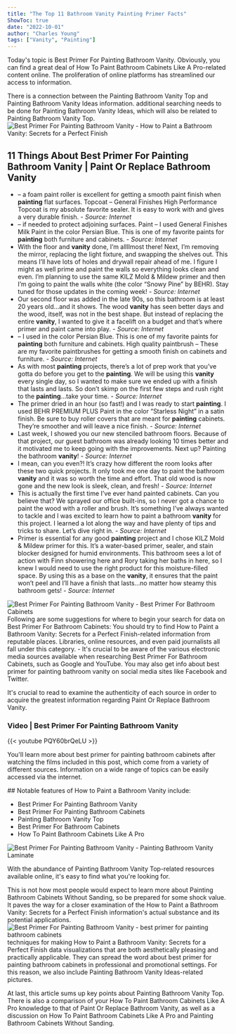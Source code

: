 ```yaml
---
title: "The Top 11 Bathroom Vanity Painting Primer Facts"
ShowToc: true 
date: "2022-10-01"
author: "Charles Young" 
tags: ["Vanity", "Painting"]
---
```


	
Today's topic is Best Primer For Painting Bathroom Vanity. Obviously, you can find a great deal of How To Paint Bathroom Cabinets Like A Pro-related content online. The proliferation of online platforms has streamlined our access to information.

There is a connection between the Painting Bathroom Vanity Top and Painting Bathroom Vanity Ideas information. additional searching needs to be done for Painting Bathroom Vanity Ideas, which will also be related to Painting Bathroom Vanity Top.
<img loading="lazy" src="https://i.pinimg.com/originals/2c/37/5d/2c375d3106854f8fbf04bf83f7f70f2c.jpg" onerror="this.onerror=null;this.src='https://blogger.googleusercontent.com/img/a/AVvXsEhe7F7TRXHtjiKvHb5vS7DmnxvpHiDyoYyYvm1nHB3Qp2_w3BnM6A2eq4v7FYxCC9bfZt3a9vIMtAYEKUiaDQbHMg-ViyGmRIj39MLp0bGFfgfYw1Dc9q_H-T0wiTm3l0Uq42dETrN9eC8aGJ9_IORZsxST1AcLR7np1koOfcc7tnHa4S8Mwz_xD9d0=s16000';" alt="Best Primer For Painting Bathroom Vanity - How to Paint a Bathroom Vanity: Secrets for a Perfect Finish" >

## 11 Things About Best Primer For Painting Bathroom Vanity | Paint Or Replace Bathroom Vanity
-   – a foam paint roller is excellent for getting a smooth paint finish when **painting** flat surfaces. Topcoat – General Finishes High Performance Topcoat is my absolute favorite sealer. It is easy to work with and gives a very durable finish. - <cite>Source: Internet</cite>
-   – if needed to protect adjoining surfaces. Paint – I used General Finishes Milk Paint in the color Persian Blue. This is one of my favorite paints for **painting** both furniture and cabinets. - <cite>Source: Internet</cite>
-   With the floor and **vanity** done, I’m allllmost there! Next, I’m removing the mirror, replacing the light fixture, and swapping the shelves out. This means I’ll have lots of holes and drywall repair ahead of me. I figure I might as well prime and paint the walls so everything looks clean and even. I’m planning to use the same KILZ Mold & Mildew primer and then I’m going to paint the walls white (the color “Snowy Pine” by BEHR). Stay tuned for those updates in the coming week! - <cite>Source: Internet</cite>
-   Our second floor was added in the late 90s, so this bathroom is at least 20 years old…and it shows. The wood **vanity** has seen better days and the wood, itself, was not in the best shape. But instead of replacing the entire **vanity**, I wanted to give it a facelift on a budget and that’s where primer and paint came into play. - <cite>Source: Internet</cite>
-   – I used in the color Persian Blue. This is one of my favorite paints for **painting** both furniture and cabinets. High quality paintbrush – These are my favorite paintbrushes for getting a smooth finish on cabinets and furniture. - <cite>Source: Internet</cite>
-   As with most **painting** projects, there’s a lot of prep work that you’ve gotta do before you get to the **painting**. We will be using this **vanity** every single day, so I wanted to make sure we ended up with a finish that lasts and lasts. So don’t skimp on the first few steps and rush right to the **painting**…take your time. - <cite>Source: Internet</cite>
-   The primer dried in an hour (so fast!) and I was ready to start **painting**. I used BEHR PREMIUM PLUS Paint in the color “Starless Night” in a satin finish. Be sure to buy roller covers that are meant for **painting** cabinets. They’re smoother and will leave a nice finish. - <cite>Source: Internet</cite>
-   Last week, I showed you our new stenciled bathroom floors. Because of that project, our guest bathroom was already looking 10 times better and it motivated me to keep going with the improvements. Next up? Painting the bathroom **vanity**! - <cite>Source: Internet</cite>
-   I mean, can you even?! It’s crazy how different the room looks after these two quick projects. It only took me one day to paint the bathroom **vanity** and it was so worth the time and effort. That old wood is now gone and the new look is sleek, clean, and fresh! - <cite>Source: Internet</cite>
-   This is actually the first time I’ve ever hand painted cabinets. Can you believe that? We sprayed our office built-ins, so I never got a chance to paint the wood with a roller and brush. It’s something I’ve always wanted to tackle and I was excited to learn how to paint a bathroom **vanity** for this project. I learned a lot along the way and have plenty of tips and tricks to share. Let’s dive right in. - <cite>Source: Internet</cite>
-   Primer is essential for any good **painting** project and I chose KILZ Mold & Mildew primer for this. It’s a water-based primer, sealer, and stain blocker designed for humid environments. This bathroom sees a lot of action with Finn showering here and Rory taking her baths in here, so I knew I would need to use the right product for this moisture-filled space. By using this as a base on the **vanity**, it ensures that the paint won’t peel and I’ll have a finish that lasts…no matter how steamy this bathroom gets! - <cite>Source: Internet</cite>


<img loading="lazy" src="https://i.pinimg.com/736x/d0/a6/f5/d0a6f50c7f043a7345cbdd4da6acb4fc.jpg" onerror="this.onerror=null;this.src='https://blogger.googleusercontent.com/img/a/AVvXsEhe7F7TRXHtjiKvHb5vS7DmnxvpHiDyoYyYvm1nHB3Qp2_w3BnM6A2eq4v7FYxCC9bfZt3a9vIMtAYEKUiaDQbHMg-ViyGmRIj39MLp0bGFfgfYw1Dc9q_H-T0wiTm3l0Uq42dETrN9eC8aGJ9_IORZsxST1AcLR7np1koOfcc7tnHa4S8Mwz_xD9d0=s16000';" alt="Best Primer For Painting Bathroom Vanity - Best Primer For Bathroom Cabinets" >
Following are some suggestions for where to begin your search for data on Best Primer For Bathroom Cabinets:
You should try to find How to Paint a Bathroom Vanity: Secrets for a Perfect Finish-related information from reputable places. Libraries, online resources, and even paid journalists all fall under this category.
- It's crucial to be aware of the various electronic media sources available when researching Best Primer For Bathroom Cabinets, such as Google and YouTube. You may also get info about best primer for painting bathroom vanity on social media sites like Facebook and Twitter.

It's crucial to read to examine the authenticity of each source in order to acquire the greatest information regarding Paint Or Replace Bathroom Vanity.

### Video | Best Primer For Painting Bathroom Vanity
{{< youtube PQY60brQeLU >}} 

You'll learn more about best primer for painting bathroom cabinets after watching the films included in this post, which come from a variety of different sources. Information on a wide range of topics can be easily accessed via the internet.
<script async="async" data-cfasync="false" src="//normallydemandedalter.com/fe63df3c5408708b15d8dc3d9b206b31/invoke.js"></script>
<div id="container-fe63df3c5408708b15d8dc3d9b206b31"></div>
## Notable features of How to Paint a Bathroom Vanity include:

- Best Primer For Painting Bathroom Vanity
- Best Primer For Painting Bathroom Cabinets
- Painting Bathroom Vanity Top
- Best Primer For Bathroom Cabinets
- How To Paint Bathroom Cabinets Like A Pro

 <img loading="lazy" src="https://i.pinimg.com/originals/53/43/ed/5343ed0d7bb088382e796915f536a96d.jpg" onerror="this.onerror=null;this.src='https://blogger.googleusercontent.com/img/a/AVvXsEhe7F7TRXHtjiKvHb5vS7DmnxvpHiDyoYyYvm1nHB3Qp2_w3BnM6A2eq4v7FYxCC9bfZt3a9vIMtAYEKUiaDQbHMg-ViyGmRIj39MLp0bGFfgfYw1Dc9q_H-T0wiTm3l0Uq42dETrN9eC8aGJ9_IORZsxST1AcLR7np1koOfcc7tnHa4S8Mwz_xD9d0=s16000';" alt="Best Primer For Painting Bathroom Vanity - Painting Bathroom Vanity Laminate" >

With the abundance of Painting Bathroom Vanity Top-related resources available online, it's easy to find what you're looking for.

This is not how most people would expect to learn more about Painting Bathroom Cabinets Without Sanding, so be prepared for some shock value. It paves the way for a closer examination of the How to Paint a Bathroom Vanity: Secrets for a Perfect Finish information's actual substance and its potential applications.
<img loading="lazy" src="https://i.pinimg.com/originals/c9/bd/f7/c9bdf73e223c126c318b9b7def2ead12.jpg" onerror="this.onerror=null;this.src='https://blogger.googleusercontent.com/img/a/AVvXsEhe7F7TRXHtjiKvHb5vS7DmnxvpHiDyoYyYvm1nHB3Qp2_w3BnM6A2eq4v7FYxCC9bfZt3a9vIMtAYEKUiaDQbHMg-ViyGmRIj39MLp0bGFfgfYw1Dc9q_H-T0wiTm3l0Uq42dETrN9eC8aGJ9_IORZsxST1AcLR7np1koOfcc7tnHa4S8Mwz_xD9d0=s16000';" alt="Best Primer For Painting Bathroom Vanity - best primer for painting bathroom cabinets" >
techniques for making How to Paint a Bathroom Vanity: Secrets for a Perfect Finish data visualizations that are both aesthetically pleasing and practically applicable. They can spread the word about best primer for painting bathroom cabinets in professional and promotional settings. For this reason, we also include Painting Bathroom Vanity Ideas-related pictures.

At last, this article sums up key points about Painting Bathroom Vanity Top. There is also a comparison of your How To Paint Bathroom Cabinets Like A Pro knowledge to that of Paint Or Replace Bathroom Vanity, as well as a discussion on How To Paint Bathroom Cabinets Like A Pro and Painting Bathroom Cabinets Without Sanding.
	
	


